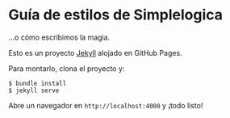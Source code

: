 # Guía de estilos de Simplelogica

...o cómo escribimos la magia.

Esto es un proyecto [Jekyll](http://jekyllrb.com/) alojado en GitHub Pages.

Para montarlo, clona el proyecto y:

```
$ bundle install
$ jekyll serve
```

Abre un navegador en `http://localhost:4000` y ¡todo listo!
